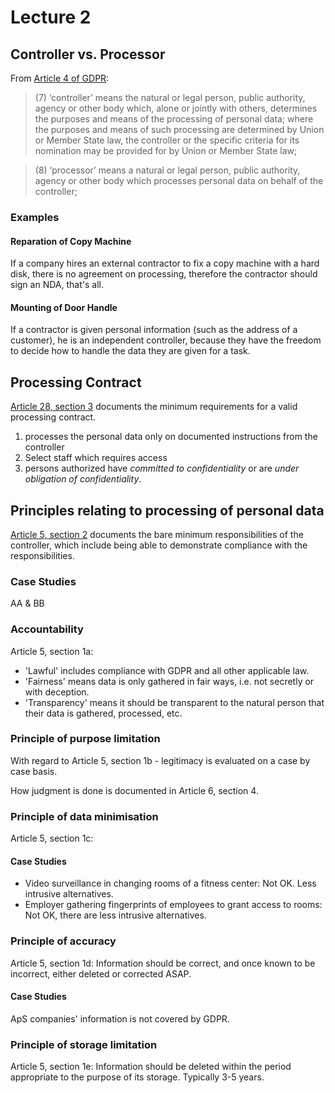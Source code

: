 # Lecture 2

## Controller vs. Processor

From [Article 4 of GDPR](https://gdpr-info.eu/art-4-gdpr/):

> (7) ‘controller’ means the natural or legal person, public authority, agency or other body which, alone or jointly with others, determines the purposes and means of the processing of personal data; where the purposes and means of such processing are determined by Union or Member State law, the controller or the specific criteria for its nomination may be provided for by Union or Member State law;

> (8) ‘processor’ means a natural or legal person, public authority, agency or other body which processes personal data on behalf of the controller;

### Examples

#### Reparation of Copy Machine
If a company hires an external contractor to fix a copy machine with a hard disk, there is no agreement on processing, therefore the contractor should sign an NDA, that's all.

#### Mounting of Door Handle
If a contractor is given personal information (such as the address of a customer), he is an independent controller, because they have the freedom to decide how to handle the data they are given for a task.

## Processing Contract
[Article 28, section 3](https://gdpr-info.eu/art-28-gdpr/) documents the minimum requirements for a valid processing contract.
1. processes the personal data only on documented instructions from the controller
2. Select staff which requires access
3. persons authorized have _committed to confidentiality_ or are _under obligation of confidentiality_.


## Principles relating to processing of personal data
[Article 5, section 2](https://gdpr-info.eu/art-5-gdpr/) documents the bare minimum responsibilities of the controller, which include being able to demonstrate compliance with the responsibilities.

### Case Studies
AA & BB


### Accountability
Article 5, section 1a:
- 'Lawful' includes compliance with GDPR and all other applicable law.
- 'Fairness' means data is only gathered in fair ways, i.e. not secretly or with deception.
- 'Transparency' means it should be transparent to the natural person that their data is gathered, processed, etc.

### Principle of purpose limitation
With regard to Article 5, section 1b - legitimacy is evaluated on a case by case basis.

How judgment is done is documented in Article 6, section 4.

### Principle of data minimisation
Article 5, section 1c:

#### Case Studies
- Video surveillance in changing rooms of a fitness center: Not OK. Less intrusive alternatives.
- Employer gathering fingerprints of employees to grant access to rooms: Not OK, there are less intrusive alternatives.

### Principle of accuracy
Article 5, section 1d:
Information should be correct, and once known to be incorrect, either deleted or corrected ASAP.

#### Case Studies
ApS companies' information is not covered by GDPR.

### Principle of storage limitation
Article 5, section 1e:
Information should be deleted within the period appropriate to the purpose of its storage. Typically 3-5 years.